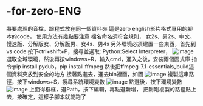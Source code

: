 # -for-zero-ENG
將要處理的音檔，跟程式放在同一個資料夾
這是zero english影片格式專用的腳本的code，
使用方法有幾點要注意
檔名命名須符合規則，
女2s、男2s、中文、慢速版、分解版女、分解版男、女4s、男4s
另外環境必須建置一些東西，首先到vs code
按下ctrl+shift+P，搜尋並選取: Python:Select Interpreter，
![image](https://github.com/user-attachments/assets/c5d8af0c-0c46-46cd-887f-8814bc514fa6)
選取全域環境，然後再按windows+R，輸入cmd，進入之後，安裝兩個函式庫
指令:pip install pydub，pip install ffmpeg
然後把ffmpeg-7.1-essentials_build這個資料夾放到安全的地方
接著點進去，進去bin裡面，如圖
![image](https://github.com/user-attachments/assets/9ede5bf0-05d0-499a-b0e0-c2cf8fb535b9)
複製這串路徑，按下windows+S，搜尋系統環境變數
![image](https://github.com/user-attachments/assets/463d7704-c62f-46a6-ace6-b5aa58fb37f2)
點選後，按下環境變數
![image](https://github.com/user-attachments/assets/71ff1fc6-81e7-4b72-822f-1aaa97ed14b7)
上面得框框，選Path，按下編輯，再點選新增，
把剛剛複製的路徑貼上去，按確定，這樣子腳本就能跑了


